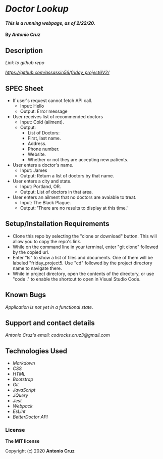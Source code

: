 # _Doctor Lookup_

#### _This is a running webpage, as of 2/22/20._

#### By _**Antonio Cruz**_

## Description

_Link to github repo_

_https://github.com/assassin56/friday_project6V2/_


## SPEC Sheet

* If user's request cannot fetch API call.
  * Input: Hello
  * Output: Error message
* User receives list of recommended doctors
  * Input: Cold (ailment).
  * Output:    
      * List of Doctors:
      * First, last name.
      * Address.
      * Phone number.
      * Website.
      * Whether or not they are accepting new patients.
* User enters a doctor's name. 
  * Input: James
  * Output: Return a list of doctors by that name.
* User enters a city and state.
  * Input: Portland, OR.
  * Output: List of doctors in that area.
* User enters an ailment that no doctors are avaiable to treat.
  * Input: The Black Plague.
  * Output: 'There are no results to display at this time.'

## Setup/Installation Requirements

* Clone this repo by selecting the "clone or download" button. This will allow you to copy the repo's link.
* While on the command line in your terminal, enter "git clone" followed by the copied url.
* Enter "ls" to show a list of files and documents. One of them will be labeled "friday_project5. Use "cd" followed by the project directory name to navigate there. 
* While in project directory, open the contents of the directory, or use "code ." to enable the shortcut to open in Visual Studio Code. 

## Known Bugs

_Application is not yet in a functional state._

## Support and contact details

_Antonio Cruz's email:_
_codrocks.cruz3@gmail.com_

## Technologies Used

* _Markdown_
* _CSS_
* _HTML_
* _Bootstrap_
* _Git_
* _JavaScript_
* _JQuery_
* _Jest_
* _Webpack_
* _EsLint_
* _BetterDoctor API_


### License

**The MIT license**

Copyright (c) 2020 **Antonio Cruz**